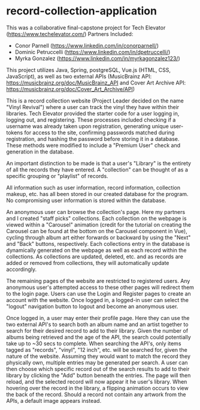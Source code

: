 # record-collection-application

This was a collaborative final-capstone project for Tech Elevator (https://www.techelevator.com/)
Partners Included:
- Conor Parnell (https://www.linkedin.com/in/conorparnell/)
- Dominic Petruccelli (https://www.linkedin.com/in/dpetruccelli/)
- Myrka Gonzalez (https://www.linkedin.com/in/myrkagonzalez123/)

This project utilizes Java, Spring, postgreSQL, Vue.js (HTML, CSS, JavaScript), as well as two external APIs (MusicBrainz API: https://musicbrainz.org/doc/MusicBrainz_API and Cover Art Archive API: https://musicbrainz.org/doc/Cover_Art_Archive/API)

This is a record collection website (Project Leader decided on the name "Vinyl Revival") where a user can track the vinyl they have within their libraries. Tech Elevator provided the starter code for a user logging in, logging out, and registering. These processes included checking if a username was already taken upon registration, generating unique user-tokens for access to the site, confirming passwords matched during registration, and hashing the password before storing it in a database. These methods were modified to include a "Premium User" check and generation in the database.

An important distinction to be made is that a user's "Library" is the entirety of all the records they have entered. A "collection" can be thought of as a specific grouping or "playlist" of records.

All information such as user information, record information, collection makeup, etc. has all been stored in our created database for the program. No compromising user information is stored within the database.

An anonymous user can browse the collection's page. Here my partners and I created "staff picks" collections. Each collection on the webpage is viewed within a "Carousel" animation (credit for the tutorial on creating the Carousel can be found at the bottom on the Carousel component in Vue), cycling through album art either forwards or backward by using the "Next" and "Back" buttons, respectively. Each collections entry in the database is dynamically generated on the webpage as well as each record within the collections. As collections are updated, deleted, etc. and as records are added or removed from collections, they will automatically update accordingly.

The remaining pages of the website are restricted to registered users. Any anonymous user's attempted access to these other pages will redirect them to the login page. Users can use the Login and Register pages to create an account with the website. Once logged in, a logged-in user can select the "logout" navigation button to logout and become an anonymous user.

Once logged in, a user may enter their profile page. Here they can use the two external API's to search both an album name and an artist together to search for their desired record to add to their library. Given the number of albums being retrieved and the age of the API, the search could potentially take up to ~30 secs to complete. When searching the API's, only items tagged as "records", "vinyl", "12 inch", etc. will be searched for, given the nature of the website. Assuming they would want to match the record they physically own, multiple entries may be generated per search. A user can then choose which specific record out of the search results to add to their library by clicking the "Add" button beneath the entries. The page will then reload, and the selected record will now appear it he user's library. When hovering over the record in the library, a flipping animation occurs to view the back of the record. Should a record not contain any artwork from the APIs, a default image appears instead.
